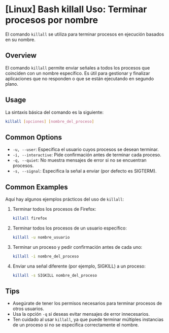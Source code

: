# [Linux] Bash killall Uso: Terminar procesos por nombre

El comando `killall` se utiliza para terminar procesos en ejecución basados en su nombre.

## Overview
El comando `killall` permite enviar señales a todos los procesos que coinciden con un nombre específico. Es útil para gestionar y finalizar aplicaciones que no responden o que se están ejecutando en segundo plano.

## Usage
La sintaxis básica del comando es la siguiente:

```bash
killall [opciones] [nombre_del_proceso]
```

## Common Options
- `-u, --user`: Especifica el usuario cuyos procesos se desean terminar.
- `-i, --interactive`: Pide confirmación antes de terminar cada proceso.
- `-q, --quiet`: No muestra mensajes de error si no se encuentran procesos.
- `-s, --signal`: Especifica la señal a enviar (por defecto es SIGTERM).

## Common Examples
Aquí hay algunos ejemplos prácticos del uso de `killall`:

1. Terminar todos los procesos de Firefox:
   ```bash
   killall firefox
   ```

2. Terminar todos los procesos de un usuario específico:
   ```bash
   killall -u nombre_usuario
   ```

3. Terminar un proceso y pedir confirmación antes de cada uno:
   ```bash
   killall -i nombre_del_proceso
   ```

4. Enviar una señal diferente (por ejemplo, SIGKILL) a un proceso:
   ```bash
   killall -s SIGKILL nombre_del_proceso
   ```

## Tips
- Asegúrate de tener los permisos necesarios para terminar procesos de otros usuarios.
- Usa la opción `-q` si deseas evitar mensajes de error innecesarios.
- Ten cuidado al usar `killall`, ya que puede terminar múltiples instancias de un proceso si no se especifica correctamente el nombre.